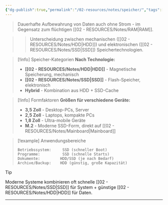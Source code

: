 ```yaml
---
{"dg-publish":true,"permalink":"/02-resources/notes/speicher/","tags":["ausbildung/gfn/ap1/vorbereitung","hardware/speicher","informatik/architektur"],"noteIcon":"","updated":"2025-09-27T01:32:44.000+02:00"}
---
```



> Dauerhafte Aufbewahrung von Daten auch ohne Strom - im Gegensatz zum flüchtigen [[02 - RESOURCES/Notes/RAM\|RAM]].

>> Unterscheidung zwischen mechanischen ([[02 - RESOURCES/Notes/HDD\|HDD]]) und elektronischen ([[02 - RESOURCES/Notes/SSD\|SSD]]) Speichertechnologien.

>[!info] Speicher-Kategorien
>**Nach Technologie:**
>- **[[02 - RESOURCES/Notes/HDD\|HDD]]** - Magnetische Speicherung, mechanisch
>- **[[02 - RESOURCES/Notes/SSD\|SSD]]** - Flash-Speicher, elektronisch
>- **Hybrid** - Kombination aus HDD + SSD-Cache

>[!info] Formfaktoren
>**Größen für verschiedene Geräte:**
>- **3,5 Zoll** - Desktop-PCs, Server
>- **2,5 Zoll** - Laptops, kompakte PCs
>- **1,8 Zoll** - Ultra-mobile Geräte
>- **M.2** - Moderne SSD-Form, direkt auf [[02 - RESOURCES/Notes/Mainboard\|Mainboard]]

>[!example] Anwendungsbereiche
>```
>Betriebssystem:     SSD (schneller Boot)
>Programme:          SSD (schnelle Starts)
>Dokumente:         HDD/SSD (je nach Bedarf)
>Archive/Backup:    HDD (günstig, große Kapazität)
>```

>[!tip] 
>Moderne Systeme kombinieren oft schnelle [[02 - RESOURCES/Notes/SSD\|SSD]] für System + günstige [[02 - RESOURCES/Notes/HDD\|HDD]] für Daten.

---